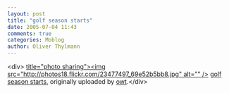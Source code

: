 ```yaml
---
layout: post
title: "golf season starts"
date: 2005-07-04 11:43
comments: true
categories: Moblog
author: Oliver Thylmann
---
```



&lt;div&gt;	[ title=&quot;photo sharing&quot;&gt;&lt;img src=&quot;http://photos18.flickr.com/23477497_69e52b5bb8.jpg&quot; alt=&quot;&quot; /&gt;](http://www.flickr.com/photos/oliver/23477497/)	[golf season starts](http://www.flickr.com/photos/oliver/23477497/), originally uploaded by [owt](http://www.flickr.com/people/oliver/).&lt;/div&gt;					


